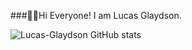 ###👨‍💻Hi Everyone! I am Lucas Glaydson.

![Lucas-Glaydson GitHub stats](https://github-readme-stats.vercel.app/api?username=Lucas-Glaydson&show_icons=true&theme=radical&count_private=true)

